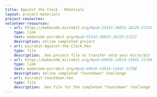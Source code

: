 ```yaml
---
title: Against the Clock - Materials
layout: project-materials
project-resources:
volunteer-resources:
  - url: https://makecode.microbit.org/#pub:55342-38825-28229-57221
    type: link
    text: makecode.microbit.org/#pub:55342-38825-28229-57221
    description: online completed project
  - url: microbit-Against-the-Clock.hex
    type: file
    description: .hex project file to transfer onto your micro:bit
  - url: https://makecode.microbit.org/#pub:69636-14914-13941-21768
    type: link
    text: makecode.microbit.org/#pub:69636-14914-13941-21768
    description: online completed "Countdown" challenge
  - url: microbit-Countdown.hex
    type: file
    description: .hex file for the completed "Countdown" challenge
---
```

